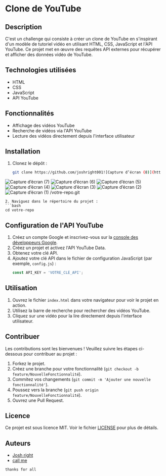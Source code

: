 
# Clone de YouTube

## Description
C'est un challenge qui consiste à créer un clone de YouTube en s'inspirant d'un modèle de tutoriel vidéo en utilisant HTML, CSS, JavaScript et l'API YouTube. Ce projet met en œuvre des requêtes API externes pour récupérer et afficher des données vidéo de YouTube.

## Technologies utilisées
- HTML
- CSS
- JavaScript
- API YouTube

## Fonctionnalités
- Affichage des vidéos YouTube
- Recherche de vidéos via l'API YouTube
- Lecture des vidéos directement depuis l'interface utilisateur

## Installation
1. Clonez le dépôt :
   ```bash
   git clone https://github.com/joshright001![Capture d’écran (8)](https://github.com/user-attachments/assets/9c145fd6-6c76-4dce-aca3-78061f5cf98f)
![Capture d’écran (7)](https://github.com/user-attachments/assets/85874e6e-ff53-4d24-bfcc-55fc6306b6f0)
![Capture d’écran (6)](https://github.com/user-attachments/assets/f7e1d16c-19cf-44ae-b824-50ce9b19223c)
![Capture d’écran (5)](https://github.com/user-attachments/assets/05b9765f-4832-401a-8aca-7f38b6bda775)
![Capture d’écran (4)](https://github.com/user-attachments/assets/7411df5b-a863-4fd8-a37c-951660451df1)
![Capture d’écran (3)](https://github.com/user-attachments/assets/4b2a3a13-2d26-45fb-99d7-9ec9f917f6f4)
![Capture d’écran (2)](https://github.com/user-attachments/assets/e1ba859d-f78a-466b-94f9-a9386a912521)
![Capture d’écran (1)](https://github.com/user-attachments/assets/1b05850f-ac66-462e-be02-f84c3e20101a)
/votre-repo.git
   ```
2. Naviguez dans le répertoire du projet :
   ```bash
   cd votre-repo
   ```

## Configuration de l'API YouTube
1. Créez un compte Google et inscrivez-vous sur la [console des développeurs Google](https://console.developers.google.com/).
2. Créez un projet et activez l'API YouTube Data.
3. Obtenez votre clé API.
4. Ajoutez votre clé API dans le fichier de configuration JavaScript (par exemple, `config.js`) :
   ```javascript
   const API_KEY = 'VOTRE_CLÉ_API';
   ```

## Utilisation
1. Ouvrez le fichier `index.html` dans votre navigateur pour voir le projet en action.
2. Utilisez la barre de recherche pour rechercher des vidéos YouTube.
3. Cliquez sur une vidéo pour la lire directement depuis l'interface utilisateur.

## Contribuer
Les contributions sont les bienvenues ! Veuillez suivre les étapes ci-dessous pour contribuer au projet :
1. Forkez le projet.
2. Créez une branche pour votre fonctionnalité (`git checkout -b feature/NouvelleFonctionnalité`).
3. Commitez vos changements (`git commit -m 'Ajouter une nouvelle fonctionnalité'`).
4. Poussez vers la branche (`git push origin feature/NouvelleFonctionnalité`).
5. Ouvrez une Pull Request.

## Licence
Ce projet est sous licence MIT. Voir le fichier [LICENSE](LICENSE) pour plus de détails.

## Auteurs
- [Josh right](https://github.com/joshright001)
- [call me](+243903045830)
```
thanks for all

